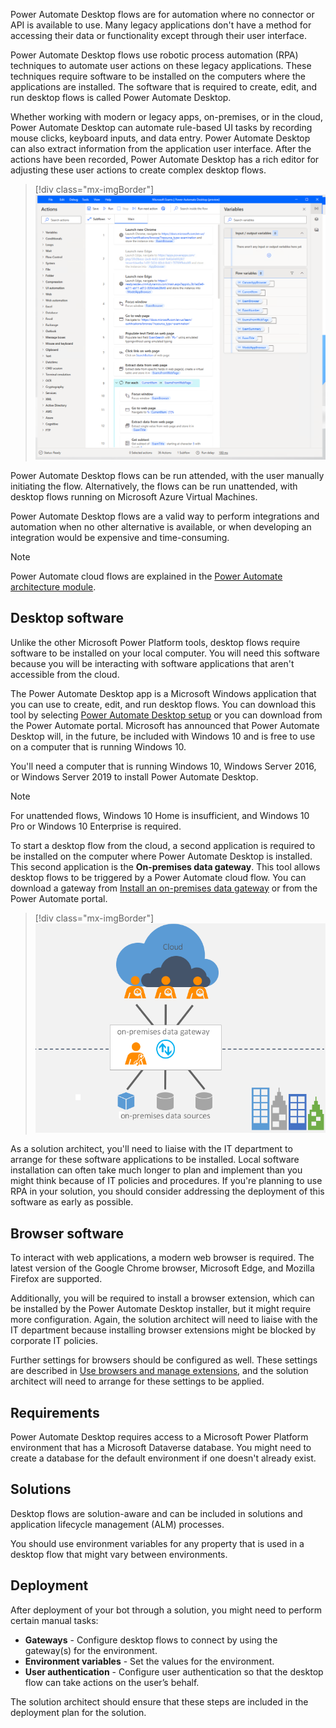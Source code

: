 Power Automate Desktop flows are for automation where no connector or API is available to use. Many legacy applications don't have a method for accessing their data or functionality except through their user interface.

Power Automate Desktop flows use robotic process automation (RPA) techniques to automate user actions on these legacy applications. These techniques require software to be installed on the computers where the applications are installed. The software that is required to create, edit, and run desktop flows is called Power Automate Desktop.

Whether working with modern or legacy apps, on-premises, or in the cloud, Power Automate Desktop can automate rule-based UI tasks by recording mouse clicks, keyboard inputs, and data entry. Power Automate Desktop can also extract information from the application user interface. After the actions have been recorded, Power Automate Desktop has a rich editor for adjusting these user actions to create complex desktop flows.

> [!div class="mx-imgBorder"]
> [![Screenshot of Power Automate Desktop flow designer.](../media/2-desktop-flow-designer.png)](../media/2-desktop-flow-designer.png#lightbox)

Power Automate Desktop flows can be run attended, with the user manually initiating the flow. Alternatively, the flows can be run unattended, with desktop flows running on Microsoft Azure Virtual Machines.

Power Automate Desktop flows are a valid way to perform integrations and automation when no other alternative is available, or when developing an integration would be expensive and time-consuming.

> [!NOTE]
> Power Automate cloud flows are explained in the [Power Automate architecture module](/learn/modules/power-automate-architecture/?azure-portal=true).

## Desktop software

Unlike the other Microsoft Power Platform tools, desktop flows require software to be installed on your local computer. You will need this software because you will be interacting with software applications that aren't accessible from the cloud.

The Power Automate Desktop app is a Microsoft Windows application that you can use to create, edit, and run desktop flows. You can download this tool by selecting [Power Automate Desktop setup](https://go.microsoft.com/fwlink/?linkid=2102613) or you can download from the Power Automate portal. Microsoft has announced that Power Automate Desktop will, in the future, be included with Windows 10 and is free to use on a computer that is running Windows 10.

You'll need a computer that is running Windows 10, Windows Server 2016, or Windows Server 2019 to install Power Automate Desktop.

> [!NOTE]
> For unattended flows, Windows 10 Home is insufficient, and Windows 10 Pro or Windows 10 Enterprise is required.

To start a desktop flow from the cloud, a second application is required to be installed on the computer where Power Automate Desktop is installed. This second application is the **On-premises data gateway**. This tool allows desktop flows to be triggered by a Power Automate cloud flow. You can download a gateway from [Install an on-premises data gateway](/data-integration/gateway/service-gateway-install/?azure-portal=true) or from the Power Automate portal.

> [!div class="mx-imgBorder"]
> [![Diagram of the On-premises data gateway application.](../media/2-on-premises-data-gateway.png)](../media/2-on-premises-data-gateway.png#lightbox)

As a solution architect, you'll need to liaise with the IT department to arrange for these software applications to be installed. Local software installation can often take much longer to plan and implement than you might think because of IT policies and procedures. If you're planning to use RPA in your solution, you should consider addressing the deployment of this software as early as possible.

## Browser software

To interact with web applications, a modern web browser is required. The latest version of the Google Chrome browser, Microsoft Edge, and Mozilla Firefox are supported.

Additionally, you will be required to install a browser extension, which can be installed by the Power Automate Desktop installer, but it might require more configuration. Again, the solution architect will need to liaise with the IT department because installing browser extensions might be blocked by corporate IT policies.

Further settings for browsers should be configured as well. These settings are described in [Use browsers and manage extensions](/power-automate/desktop-flows/using-browsers/?azure-portal=true), and the solution architect will need to arrange for these settings to be applied.

## Requirements

Power Automate Desktop requires access to a Microsoft Power Platform environment that has a Microsoft Dataverse database. You might need to create a database for the default environment if one doesn't already exist.

## Solutions

Desktop flows are solution-aware and can be included in solutions and application lifecycle management (ALM) processes.

You should use environment variables for any property that is used in a desktop flow that might vary between environments.

## Deployment

After deployment of your bot through a solution, you might need to perform certain manual tasks:

- **Gateways** - Configure desktop flows to connect by using the gateway(s) for the environment.
- **Environment variables** - Set the values for the environment.
- **User authentication** - Configure user authentication so that the desktop flow can take actions on the user’s behalf.

The solution architect should ensure that these steps are included in the deployment plan for the solution.
